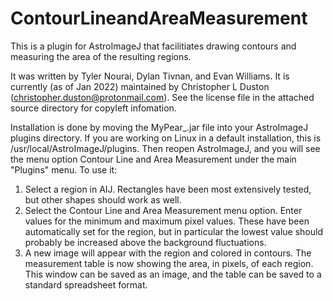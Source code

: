 # ContourLineandAreaMeasurement
This is a plugin for AstroImageJ that facilitiates drawing contours and measuring the area of the resulting regions.

It was written by Tyler Nourai,  Dylan Tivnan, and Evan Williams. It is currently (as of Jan 2022) maintained by Christopher L Duston (christopher.duston@protonmail.com). See the license file in the attached source directory for copyleft infomation.

Installation is done by moving the MyPear_.jar file into your AstroImageJ plugins directory. If you are working on Linux in a default installation, this is /usr/local/AstroImageJ/plugins. Then reopen AstroImageJ, and you will see the menu option Contour Line and Area Measurement under the main "Plugins" menu. To use it:

1. Select a region in AIJ. Rectangles have been most extensively tested, but other shapes should work as well.
2. Select the Contour Line and Area Measurement menu option. Enter values for the minimum and maximum pixel values. These have been automatically set for the region, but in particular the lowest value should probably be increased above the background fluctuations.
3. A new image will appear with the region and colored in contours. The measurement table is now showing the area, in pixels, of each region. This window can be saved as an image, and the table can be saved to a standard spreadsheet format.
